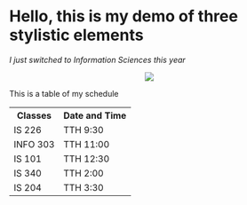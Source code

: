 # Hello, this is my demo of three stylistic elements

*I just switched to Information Sciences this year*

<p align="center">
  <img src=(https://www.feastingathome.com/wp-content/uploads/2016/04/pad-thai-2.jpg)crop=0.922xw:0.738xh;0.0555xw,0.142xh&resize=640:*](https://www.feastingathome.com/wp-content/uploads/2016/04/pad-thai-2.jpg)>
</p>

This is a table of my schedule
<table>
  <tr>
    <th>Classes</th>
    <th>Date and Time</th>
  </tr>
  <tr>
    <td>IS 226</td>
    <td>TTH 9:30</td>
  </tr>
  <tr>
    <td>INFO 303</td>
    <td>TTH 11:00</td>
  </tr>
  <tr>
    <td>IS 101</td>
    <td>TTH 12:30</td>
  </tr>
  <tr>
    <td>IS 340</td>
    <td>TTH 2:00</td>
  </tr>
  <tr>
    <td>IS 204</td>
    <td>TTH 3:30</td>
  </tr>
</table>
